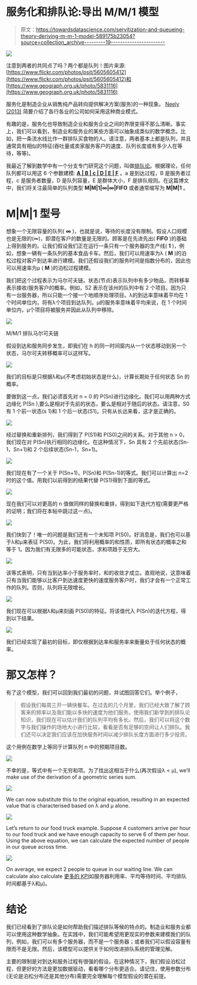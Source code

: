 # 服务化和排队论:导出 M/M/1 模型

> 原文：<https://towardsdatascience.com/servitization-and-queueing-theory-deriving-m-m-1-model-589175b23054?source=collection_archive---------19----------------------->

![](img/12b8b86e69c15d8f6e94e36e7be392d3.png)

注意到两者的共同点了吗？两个都是队列！图片来源:[https://www.flickr.com/photos/psit/5605605412](https://www.flickr.com/photos/psit/5605605412)和[https://www.geograph.org.uk/photo/5831116](https://www.geograph.org.uk/photo/5831116)

服务化是制造企业从销售纯产品转向提供解决方案(服务)的一种现象。 [Neely (2013)](http://andyneely.blogspot.com/2013/11/what-is-servitization.html) 简要介绍了各行各业的公司如何采用这种商业模式。

有趣的是，服务化也导致制造企业和服务企业之间的界限变得不那么清晰。事实上，我们可以看到，制造业和服务业的某些方面可以抽象成类似的数学概念。比如，把一条流水线比作一群排队买食物的人。请注意，两者基本上都是队列，并且通常具有相似的特征(吞吐量或卖家服务客户的速度、队列长度或有多少人在等待，等等)。

我最近了解到数学中有一个分支专门研究这个问题，叫做[排队论](https://en.wikipedia.org/wiki/Queueing_theory)。根据理论，任何队列都可以用这 6 个参数建模: [**A | B | c | D | E | F**](http://www.mathcs.emory.edu/~cheung/Courses/558/Syllabus/00/queueing/queueing.html) 。a 是到达过程，B 是服务者过程，c 是服务者数量，D 是队列容量，E 是群体大小，F 是排队规则。在这篇博文中，我们将关注最简单的队列类型 **M|M|1|∞|∞|FIFO** 或者通常缩写为 **M|M|1** 。

# **M|M|1** 型号

想象一个无限容量的队列( **∞** )，也就是说，等待的长度没有限制。假设人口规模也是无限的(∞)，即潜在客户的数量是无限的。顾客是在先进先出( **FIFO** )的基础上得到服务的。让我们假设我们正在运行一条只有一个服务器的生产线( **1** )，例如，想象一辆有一条队列的基本食品卡车。然后，我们可以用速率为λ ( **M** )的泊松过程对客户到达率进行建模。我们还假设我们的服务时间是指数分布的，因此也可以用速率为μ ( **M** )的泊松过程建模。

我们把这个过程表示为马尔可夫链。状态(节点)表示队列中有多少物品，而转移率表示接收/服务客户的概率。例如，S2 表示在该州的队列中有 2 个项目。因为只有一台服务器，所以只能一个接一个地顺序处理项目。λ的到达率意味着平均在 1 个时间单位内，将有λ个项目到达队列。μ的服务率意味着平均来说，在 1 个时间单位内，μ个项目将被服务并因此从队列中移除。

![](img/8484f12257b901e7799c6c4465f9795c.png)

M/M/1 排队马尔可夫链

假设到达和服务同步发生，即我们在 h 的同一时间窗内从一个状态移动到另一个状态，马尔可夫转移概率可以这样写。

![](img/00ff4508381c0c0a13d7335c3aec879f.png)

我们的目标是只根据λ和μ(不考虑初始状态是什么)，计算长期处于任何状态 Sn 的概率。

要做到这一点，我们必须首先对 n = 0 的 P(Sn)进行边缘化。我们可以用两种方式边缘化 P(Sn ),要么是相对于先前的状态，要么是相对于随后的状态。请注意，S0 有 1 个前一状态(s 1)和 1 个后一状态(S1)。只有从长远来看，这才是正确的。

![](img/6f92667042ecedb5e01f23ba31fa9c40.png)

经过替换和重新排列，我们得到了 P(S1)和 P(S0)之间的关系。对于其他 n > 0，我们现在对 P(Sn)执行相同的边缘化。在这种情况下，Sn 具有 2 个先前状态(Sn-1，Sn+1)和 2 个后续状态(Sn-1，Sn+1)。

![](img/e948edbee2b5bb77eb7d81db1516b596.png)

我们现在有了一个关于 P(Sn+1)，P(Sn)和 P(Sn-1)的等式。我们可以计算出 n=2 时的这个值。用我们以前得到的结果代替 P(S1)得到下面的等式。

![](img/cf82380bc0af6af4c491a23caea188f5.png)

现在我们可以对更高的 n 值做同样的替换和重排，得到如下迭代方程(需要更严格的证明；我们将在本帖中跳过这一点)。

![](img/102074b90cdb2c0b681e1fdaefb731ad.png)

我们快到了！唯一的问题是我们还有一个未知项 P(S0)。好消息是，我们也可以基于λ和μ来表征 P(S0)。为此，我们将利用概率的和性质，即所有状态的概率之和等于 1。因为我们有无限多的可能状态，求和项趋于无穷大。

![](img/30fd8e489c305af9cbf1fed07ac14e02.png)

该等式表明，只有当到达率小于服务率时，和的收敛才成立。直观地说，这意味着只有当我们能够以比客户到达速度更快的速度服务客户时，我们才会有一个正常工作的队列。否则，队列将无限增长。

![](img/bb911947df38b55d6ae6df67d0a85c5d.png)

我们现在可以根据λ和μ来刻画 P(S0)的特征。将该值代入 P(Sn)的迭代方程，得到以下结果。

![](img/c9e959db6ed0dfe069968d21d0091890.png)

我们已经实现了最初的目标，即仅根据到达率和服务率来衡量处于任何状态的概率。

# 那又怎样？

有了这个模型，我们可以回到我们最初的问题，并试图回答它们。举个例子，

> 假设我们每周三开一辆快餐车。在过去的几个月里，我们已经大致了解了顾客来的频率以及我们能以多快的速度为他们服务。使用我们新学到的排队论知识，我们现在可以估计我们的队列平均有多长。然后，我们可以将这个数字与我们操作的场地大小进行比较，看看是否有足够的空间让人们排队。我们还可以决定我们应该在加快服务时间以减少排队长度方面进行多少投资。

这个用例在数学上等同于计算队列 n 中的预期项目数。

![](img/5f953ac145e91d48aef7f1279f506df4.png)

不幸的是，等式中有一个无穷和项。为了找出这相当于什么(再次假设λ < μ), we’ll make use of the derivation of a geometric series sum.

![](img/a428eda913bfe6eb1dcc09f84ecf1864.png)

We can now substitute this to the original equation, resulting in an expected value that is characterised based on λ and μ alone.

![](img/b2895bb073079ad70902df397a2ce9d0.png)

Let’s return to our food truck example. Suppose 4 customers arrive per hour to our food truck and we have enough capacity to serve 6 of them per hour. Using the above equation, we can calculate the expected number of people in our queue across time.

![](img/e7b15c8d26b6ddf1febbad6d3a0f3c2a.png)

On average, we expect 2 people to queue in our waiting line. We can calculate also calculate [更多的 KPI](https://uk.mathworks.com/help/simevents/examples/m-m-1-queuing-system.html)如服务器利用率、平均等待时间、平均排队时间都基于λ和μ)。

# **结论**

我们已经看到了排队论是如何帮助我们描述排队等候的特点的。制造业和服务业都可以使用这种数学抽象。在实践中，我们可能希望用更现实的参数来建模我们的队列，例如，我们可以有多个服务器，而不是一个服务器；或者我们可以假设容量有限而不是无限。然后，该模型可以提供关于如何改进排队系统的管理见解。

主要的限制是对到达和服务过程有很强的假设。在这种情况下，我们假设泊松过程，但更好的方法是更加数据驱动，看看哪个分布更适合。请记住，使用参数分布(无论是泊松分布还是其他分布)需要完全理解每个模型假设的潜在前提。